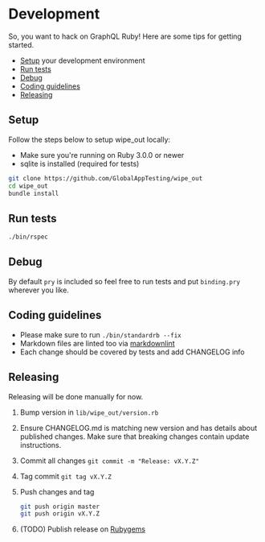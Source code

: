 # Development

So, you want to hack on GraphQL Ruby! Here are some tips for getting started.

* [Setup](#setup) your development environment
* [Run tests](#run-tests)
* [Debug](#debug)
* [Coding guidelines](#coding-guidelines)
* [Releasing](#releasing)

## Setup

Follow the steps below to setup wipe_out locally:

* Make sure you're running on Ruby 3.0.0 or newer
* sqlite is installed (required for tests)

```bash
git clone https://github.com/GlobalAppTesting/wipe_out
cd wipe_out
bundle install
```

## Run tests

```bash
./bin/rspec
```

## Debug

By default `pry` is included so feel free to run tests and put `binding.pry`
wherever you like.

## Coding guidelines

* Please make sure to run `./bin/standardrb --fix`
* Markdown files are linted too via [markdownlint](https://github.com/DavidAnson/markdownlint)
* Each change should be covered by tests and add CHANGELOG info

## Releasing

Releasing will be done manually for now.

1. Bump version in `lib/wipe_out/version.rb`
1. Ensure CHANGELOG.md is matching new version and has details about published changes.
   Make sure that breaking changes contain update instructions.
1. Commit all changes `git commit -m "Release: vX.Y.Z"`
1. Tag commit `git tag vX.Y.Z`
1. Push changes and tag

   ```bash
   git push origin master
   git push origin vX.Y.Z
   ```

1. (TODO) Publish release on [Rubygems](https://rubygems.org/)
